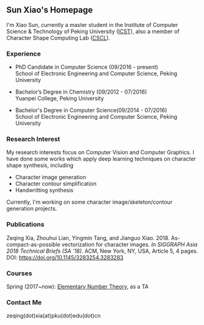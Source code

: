 ## Sun Xiao's Homepage

I'm Xiao Sun, currently a master student in the Institute of Computer Science & Technology of Peking University (<a href="www.icst.pku.edu.cn">ICST</a>), also a member of Character Shape Computing Lab (<a href="www.icst.pku.edu.cn/cscl">CSCL</a>).

### Experience

* PhD Candidate in Computer Science (09/2016 - present) <br/>
School of Electronic Engineering and Computer Science, Peking University

* Bachelor’s Degree in Chemistry (09/2012 - 07/2016) <br/>
Yuanpei College, Peking University

* Bachelor's Degree in Computer Science(09/2014 - 07/2016) <br/>
School of Electronic Engineering and Computer Science, Peking University

### Research Interest
My research interests focus on Computer Vision and Computer Graphics.
I have done some works which apply deep learning techniques on character shape synthesis, including
* Character image generation
* Character contour simplification
* Handwritting synthesis

Currently, I'm working on some character image/skeleton/contour generation projects.

### Publications

Zeqing Xia, Zhouhui Lian, Yingmin Tang, and Jianguo Xiao. 2018. As-compact-as-possible vectorization for character images. <i>In SIGGRAPH Asia 2018 Technical Briefs (SA '18).</i> ACM, New York, NY, USA, Article 5, 4 pages. DOI: https://doi.org/10.1145/3283254.3283283

### Courses

Spring (2017~now): <a href="http://www.icst.pku.edu.cn/zlian/course/ENT/index.htm">Elementary Number Theory</a>, as a TA

### Contact Me

zeqing(dot)xia(at)pku(dot)edu(dot)cn
